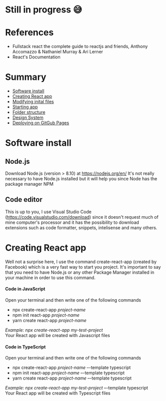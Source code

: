 # Still in progress :sweat_smile:	   

# References
- Fullstack react the complete guide to reactjs and friends, Anthony Accomazzo & Nathaniel Murray & Ari Lerner
- React's Documentation

# Summary
- [Software install](#software-install)
- [Creating React app](#create-react-app)
- [Modifying inital files](#tabela-de-conteudo)
- [Starting app](#instalacao)
- [Folder structure](#como-usar)
- [Design System](#testes)
- [Deploying on GitGub Pages](#tecnologias)

# Software install

## Node.js
  Download Node.js (version > 8.10) at https://nodejs.org/en/
  It's not really necessary to have Node.js installed but it will help you since Node has the package manager NPM

## Code editor
  This is up to you, I use Visual Studio Code (https://code.visualstudio.com/download) since it doesn't request much of mine computer's processor and it has the possibility to download extensions such as code formatter, snippets, intelisense and many others.

# Creating React app
  Well not a surprise here, I use the command create-react-app (created by Facebook) which is a very fast way to start you project. It's important to say that you need to have Node.js or any other Package Manager installed in your machine in order to use this command.
  
#### Code in JavaScript
  Open your terminal and then write one of the following commands 
  * npx create-react-app *project-name*
  * npm init react-app *project-name*
  * yarn create react-app *project-name*

  *Example: npx create-react-app my-test-project*
  </br>
  Your React app will be created with Javascript files
#### Code in TypeScript
  Open your terminal and then write one of the following commands 
* npx create-react-app *project-name* –-template typescript
* npm init react-app *project-name* –-template typescript
* yarn create react-app *project-name* –-template typescript

*Example: npx create-react-app my-test-project* –-template typescript
<br />
Your React app will be created with Typescript files
